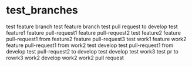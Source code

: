 # test_branches
test feature branch
test feature branch
test pull request to develop
test feature1
feature pull-request1
feature pull-request2
test feature2
feature pull-request1 from feature2
feature pull-request3
test work1
feature work2
feature pull-request1 from work2
test develop
test pull-request1 from develop
test pull-request2 to develop
test develop
test work3
test pr to rowrk3
work2
develop
work2
work2 pull request
